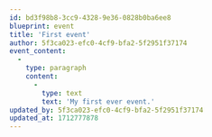 ```yaml
---
id: bd3f98b8-3cc9-4328-9e36-0828b0ba6ee8
blueprint: event
title: 'First event'
author: 5f3ca023-efc0-4cf9-bfa2-5f2951f37174
event_content:
  -
    type: paragraph
    content:
      -
        type: text
        text: 'My first ever event.'
updated_by: 5f3ca023-efc0-4cf9-bfa2-5f2951f37174
updated_at: 1712777878
---
```

